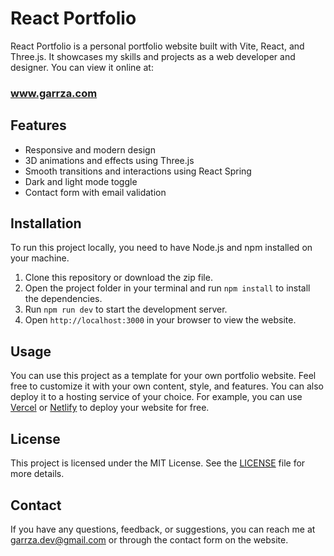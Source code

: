 # React Portfolio

React Portfolio is a personal portfolio website built with Vite, React, and Three.js. It showcases my skills and projects as a web developer and designer. You can view it online at:

### www.garrza.com

## Features

- Responsive and modern design
- 3D animations and effects using Three.js
- Smooth transitions and interactions using React Spring
- Dark and light mode toggle
- Contact form with email validation

## Installation

To run this project locally, you need to have Node.js and npm installed on your machine.

1. Clone this repository or download the zip file.
2. Open the project folder in your terminal and run `npm install` to install the dependencies.
3. Run `npm run dev` to start the development server.
4. Open `http://localhost:3000` in your browser to view the website.

## Usage

You can use this project as a template for your own portfolio website. Feel free to customize it with your own content, style, and features. You can also deploy it to a hosting service of your choice. For example, you can use [Vercel](https://www.freecodecamp.org/news/how-to-write-a-good-readme-file/) or [Netlify](https://www.makeareadme.com/) to deploy your website for free.

## License

This project is licensed under the MIT License. See the [LICENSE](https://www.nobledesktop.com/learn/git/create-a-readme-file) file for more details.

## Contact

If you have any questions, feedback, or suggestions, you can reach me at garrza.dev@gmail.com or through the contact form on the website.

